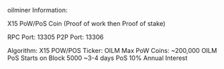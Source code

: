oilminer Information:

X15 PoW/PoS Coin (Proof of work then Proof of stake)

RPC Port: 13305
P2P Port: 13306

Algorithm: X15 POW/POS
Ticker: OILM
Max PoW Coins: ~200,000 OILM
PoS Starts on Block 5000 ~3-4 days
PoS 10% Annual Interest



